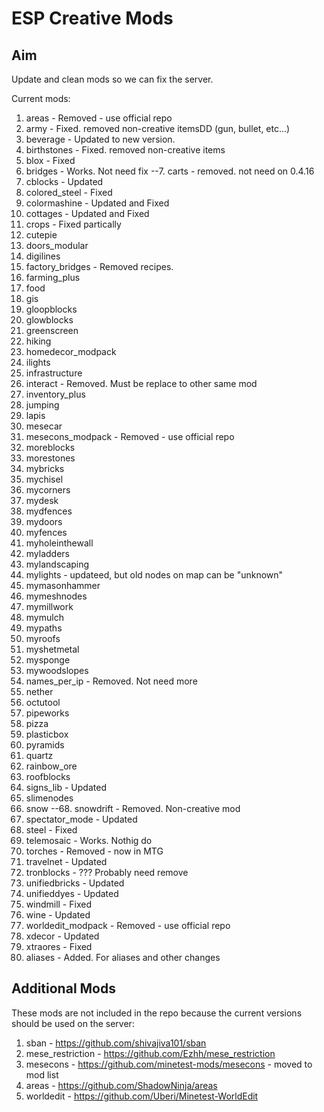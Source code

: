 ESP Creative Mods
===

Aim
---
Update and clean mods so we can fix the server.

Current mods:
1. areas - Removed - use official repo
2. army - Fixed. removed non-creative itemsDD (gun, bullet, etc...)
3. beverage - Updated to new version.
4. birthstones - Fixed. removed non-creative items
5. blox - Fixed
6. bridges - Works. Not need fix
--7. carts - removed. not need on 0.4.16
8. cblocks - Updated
9. colored_steel - Fixed
10. colormashine - Updated and Fixed
11. cottages - Updated and Fixed
12. crops - Fixed partically
13. cutepie
14. doors_modular
15. digilines
16. factory_bridges - Removed recipes.
17. farming_plus
18. food
19. gis
20. gloopblocks
21. glowblocks
22. greenscreen
23. hiking
24. homedecor_modpack
25. ilights
26. infrastructure
27. interact - Removed. Must be replace to other same mod 
28. inventory_plus
29. jumping
30. lapis
31. mesecar
32. mesecons_modpack - Removed - use official repo
33. moreblocks
34. morestones
35. mybricks
36. mychisel
37. mycorners
38. mydesk
39. mydfences
40. mydoors
41. myfences
42. myholeinthewall
43. myladders
44. mylandscaping
45. mylights - updateed, but old nodes on map can be "unknown"
46. mymasonhammer
47. mymeshnodes
48. mymillwork
49. mymulch
50. mypaths
51. myroofs
52. myshetmetal
53. mysponge
54. mywoodslopes
55. names_per_ip - Removed. Not need more
56. nether
57. octutool
58. pipeworks
59. pizza
60. plasticbox
61. pyramids
62. quartz
63. rainbow_ore
64. roofblocks
65. signs_lib - Updated
66. slimenodes
67. snow
--68. snowdrift - Removed. Non-creative mod
69. spectator_mode - Updated
70. steel - Fixed
71. telemosaic - Works. Nothig do
72. torches - Removed - now in MTG
73. travelnet - Updated
74. tronblocks - ??? Probably need remove
75. unifiedbricks - Updated
76. unifieddyes - Updated
77. windmill - Fixed
78. wine - Updated
79. worldedit_modpack - Removed - use official repo
80. xdecor - Updated
81. xtraores - Fixed
82. aliases - Added. For aliases and other changes


Additional Mods
---
These mods are not included in the repo because the current versions should be used on the server:

1. sban - https://github.com/shivajiva101/sban
2. mese_restriction - https://github.com/Ezhh/mese_restriction
3. mesecons - https://github.com/minetest-mods/mesecons - moved to mod list
4. areas - https://github.com/ShadowNinja/areas
5. worldedit - https://github.com/Uberi/Minetest-WorldEdit
